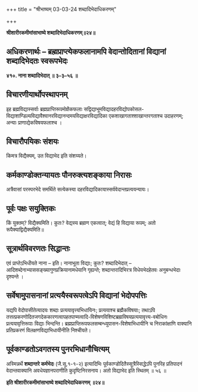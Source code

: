 +++
title = "श्रीभाष्यम् 03-03-24 शब्दादिभेदाधिकरणम्"

+++


**श्रीशारीरकमीमांसाभाष्ये शब्दादिभेदाधिकरणम्॥२४॥**

## अधिकरणार्थः – ब्रह्मप्राप्त्येकफलानामपि वेदान्तोदितानां विद्यानां शब्दादिभेदतः स्वरूपभेदः

**४१०. नाना शब्दादिभेदात् ॥ ३–३–५६ ॥**

## विचारणीयार्थोपस्थापनम्

इह ब्रह्मविद्यास्सर्वाः ब्रह्मप्राप्तिरूपमोक्षैकफलाः सद्विद्याभूमविद्यादहरविद्योपकोसल-विद्याशाण्डिल्यविद्यावैश्वानरविद्यानन्दमयविद्याक्षरविद्यादिका एकशाखागताश्शाखान्तरगताश्च उदाहरणम्; अन्याः प्राणाद्येकविषयफलाश्च ।

## विचारौपयिकः संशयः

किमत्र विद्यैक्यम्, उत विद्याभेद इति संशय्यते।

## कर्मकाण्डोक्तन्यायतः पौनरुक्त्यशङ्काया निरासः

अत्रैवासां परस्परभेदे समर्थिते सत्येकस्या दहरविद्यादिकायास्सर्ववेदान्तप्रत्ययन्यायः।

## पूर्वः पक्षः सयुक्तिकः

किं युक्तम्? विद्यैक्यमिति। कुतः? वेद्यस्य ब्रह्मण एकत्वात्; वेद्यं हि विद्याया रूपम्; अतो रूपैक्याद्विद्यैक्यमिति॥

## सूत्रार्थविवरणतः सिद्धान्तः

एवं प्राप्तेऽभिधीयते नाना – इति। नानाभूता विद्याः; कुतः? शब्दादिभेदात् – आदिशब्देनाभ्याससङ्ख्यागुणप्रक्रियानामधेयानि गृह्यन्ते; शब्दान्तरादिभिरत्र विधेयभेदहेतवः अनुबन्धभेदाः दृश्यन्ते ।

## सर्वेषामुपासनानां प्रत्ययैस्वरूपत्वेऽपि विद्यानां भेदोपपत्तिः

यद्यपि वेदोपासीतेत्यादयः शब्दाः प्रत्ययावृत्त्यभिधायिनः; प्रत्ययाश्च ब्रह्मैकविषयाः; तथाऽपि तत्तत्प्रकरणोदितजगदेककारणत्वापहतपाप्मत्वादि-विशेषणविशिष्टब्रह्मविषयप्रत्ययावृत्त्य-वबोधिनः प्रत्ययावृत्तिरूपाः विद्याः भिन्दन्ति। ब्रह्मप्राप्तिरूपफलसम्बन्ध्युपासन-विशेषाभिधायीनि च निराकांक्षाणि वाक्यानि प्रतिप्रकरणं विलक्षणविद्याभिधायीनीति निश्चीयते।

## पूर्वकाण्डतोऽवगतस्य पुनरभिधानौचित्यम्

अस्मिन्नर्थे **शब्दान्तरे कर्मभेदः** (जै.सू.१-१-२) इत्यादिभिः पूर्वकाण्डोदितैस्सूत्रैस्सिद्धेऽपि पुनरिह प्रतिपादनं वेदान्तवाक्यानि
अवधेयज्ञानपराणीति कुदृष्टिनिरसनाय। अतो विद्याभेद इति स्थितम् ॥ ५६ ॥

**इति श्रीशारीरकमीमांसाभाष्ये शब्दादिभेदाधिकरणम् ॥२४॥**


